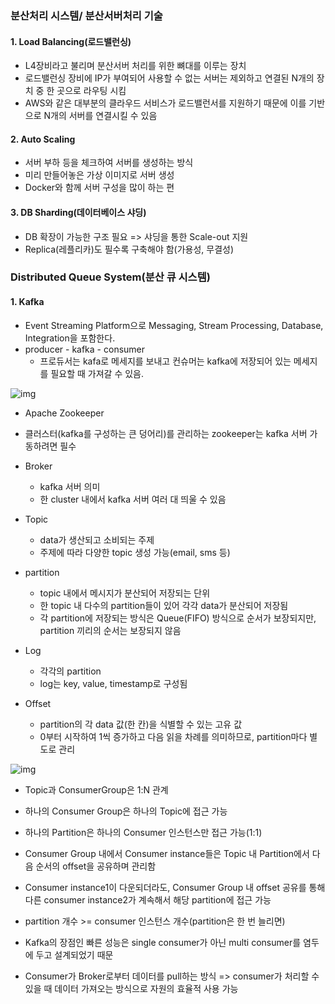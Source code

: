 ### 분산처리 시스템/ 분산서버처리 기술

#### 1. Load Balancing(로드밸런싱)

- L4장비라고 불리며 분산서버 처리를 위한 뼈대를 이루는 장치
- 로드밸런싱 장비에 IP가 부여되어 사용할 수 없는 서버는 제외하고 연결된 N개의 장치 중 한 곳으로 라우팅 시킴
- AWS와 같은 대부분의 클라우드 서비스가 로드밸런서를 지원하기 때문에 이를 기반으로 N개의 서버를 연결시킬 수 있음

#### 2. Auto Scaling

- 서버 부하 등을 체크하여 서버를 생성하는 방식
- 미리 만들어놓은 가상 이미지로 서버 생성
- Docker와 함께 서버 구성을 많이 하는 편

#### 3. DB Sharding(데이터베이스 샤딩)

- DB 확장이 가능한 구조 필요 => 샤딩을 통한 Scale-out 지원
- Replica(레플리카)도 필수록 구축해야 함(가용성, 무결성)





### Distributed Queue System(분산 큐 시스템)

#### 1. Kafka

- Event Streaming Platform으로 Messaging, Stream Processing, Database, Integration을 포함한다.
- producer - kafka - consumer
  - 프로듀서는 kafa로 메세지를 보내고 컨슈머는 kafka에 저장되어 있는 메세지를 필요할 때 가져갈 수 있음.

![img](https://t1.daumcdn.net/cfile/tistory/99745A4B5E633AF321)

- Apache Zookeeper
  
- 클러스터(kafka를 구성하는 큰 덩어리)를 관리하는 zookeeper는 kafka 서버 가동하려면 필수
  
- Broker
  - kafka 서버 의미
  - 한 cluster 내에서 kafka 서버 여러 대 띄울 수 있음

- Topic

  - data가 생산되고 소비되는 주제
  - 주제에 따라 다양한 topic 생성 가능(email, sms 등)

- partition

  - topic 내에서 메시지가 분산되어 저장되는 단위
  - 한 topic 내 다수의 partition들이 있어 각각 data가 분산되어 저장됨
  - 각 partition에 저장되는 방식은 Queue(FIFO) 방식으로 순서가 보장되지만, partition 끼리의 순서는 보장되지 않음

- Log

  - 각각의 partition
  - log는 key, value, timestamp로 구성됨

- Offset

  - partition의 각 data 값(한 칸)을 식별할 수 있는 고유 값
  - 0부터 시작하여 1씩 증가하고 다음 읽을 차례를 의미하므로, partition마다 별도로 관리

  

![img](https://t1.daumcdn.net/cfile/tistory/998728405E6370AA1F)



- Topic과 ConsumerGroup은 1:N 관계

- 하나의 Consumer Group은 하나의 Topic에 접근 가능

- 하나의 Partition은 하나의 Consumer 인스턴스만 접근 가능(1:1)

- Consumer Group 내에서 Consumer instance들은 Topic 내 Partition에서 다음 순서의 offset을 공유하며 관리함

- Consumer instance1이 다운되더라도, Consumer Group 내 offset 공유를 통해 다른 consumer instance2가 계속해서 해당 partition에 접근 가능

- partition 개수 >= consumer 인스턴스 개수(partition은 한 번 늘리면)

- Kafka의 장점인 빠른 성능은 single consumer가 아닌 multi consumer를 염두에 두고 설계되었기 때문

- Consumer가 Broker로부터 데이터를 pull하는 방식 => consumer가 처리할 수 있을 때 데이터 가져오는 방식으로 자원의 효율적 사용 가능

